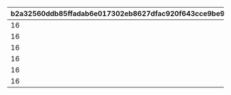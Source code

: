 |b2a32560ddb85ffadab6e017302eb8627dfac920f643cce9be9036f36eade874|cb0038f839f86c98129c7fad90bdd91501d777ecf90f6c858561001f428a16a7|3a449ecc24d9576448912d464d12d09761374f84b677affbe82e54d207de23b6|8ab16a0492427fdd203a12bddbc5935a8a99cf19261e4ed61bfd44476bde5064|e690092f989f919acfa18b5f6d6ea0847b99b28e3e86a642aed6a1b3a92c05b9|d91073aa9d447fa2821e49dce138e1a151486154692c58a3d1c288c501941984|4b3f9469531cd2bd99af87f87dabb0d3b08632aafd0112974f006a6c0f0f9b28|07ab31e38519fbdcc299d8606e59c826b237a3d1fb4c2b858abaa4f098d75cab|1415c1e31019a83643954e53fbd21ab80fb7795f91fad691fced73fa203d8487|c11b999c1b8ff16bc8f10ca285dad84061f7389e753080b1611afd4aaafefd0c|539d5b70785eee65beb7df3892b2d2cd14d790bc3c6ee9dcdc7f4f4689206c26|27511c1c2e113d8f7b51443b05bcadf83f29fe0ddf45455f3bb11fe852c35234|
| --- | --- | --- | --- | --- | --- | --- | --- | --- | --- | --- | --- |
|16|2023/09/15 14:59:59|96001|10010001|1|8|2023/09/22 14:59:59|bgm_MC043|100|1|bgm_MC043|2023/06/30 12:00:00|
|16|2023/12/15 14:59:59|96002|10020001|1|8|2023/12/22 14:59:59|bgm_MC043|100|2|bgm_MC043|2023/09/15 15:00:00|
|16|2024/03/15 14:59:59|96003|10030001|2|8|2024/03/22 14:59:59|bgm_MC103|100|3|bgm_MC103|2023/12/15 15:00:00|
|16|2024/06/15 14:59:59|96004|10040363|2|8|2024/06/22 14:59:59|bgm_MC103|100|4|bgm_MC103|2024/03/15 15:00:00|
|16|2024/09/15 14:59:59|96005|10050001|2|10|2024/09/22 14:59:59|bgm_MC103|500|5|bgm_MC103|2024/06/15 15:00:00|
|16|2024/12/15 14:59:59|96006|10060001|2|10|2024/12/22 14:59:59|bgm_MC103|500|6|bgm_MC103|2024/09/15 15:00:00|